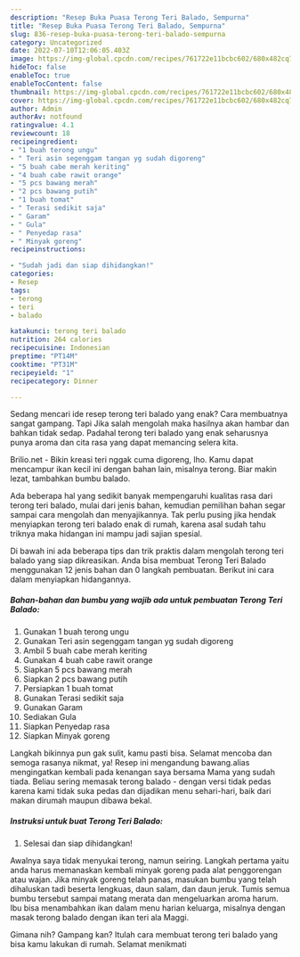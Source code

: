 ```yaml
---
description: "Resep Buka Puasa Terong Teri Balado, Sempurna"
title: "Resep Buka Puasa Terong Teri Balado, Sempurna"
slug: 836-resep-buka-puasa-terong-teri-balado-sempurna
category: Uncategorized
date: 2022-07-10T12:06:05.403Z
image: https://img-global.cpcdn.com/recipes/761722e11bcbc602/680x482cq70/terong-teri-balado-foto-resep-utama.jpg
hideToc: false
enableToc: true
enableTocContent: false
thumbnail: https://img-global.cpcdn.com/recipes/761722e11bcbc602/680x482cq70/terong-teri-balado-foto-resep-utama.jpg
cover: https://img-global.cpcdn.com/recipes/761722e11bcbc602/680x482cq70/terong-teri-balado-foto-resep-utama.jpg
author: Admin
authorAv: notfound
ratingvalue: 4.1
reviewcount: 18
recipeingredient:
- "1 buah terong ungu"
- " Teri asin segenggam tangan yg sudah digoreng"
- "5 buah cabe merah keriting"
- "4 buah cabe rawit orange"
- "5 pcs bawang merah"
- "2 pcs bawang putih"
- "1 buah tomat"
- " Terasi sedikit saja"
- " Garam"
- " Gula"
- " Penyedap rasa"
- " Minyak goreng"
recipeinstructions:

- "Sudah jadi dan siap dihidangkan!"
categories:
- Resep
tags:
- terong
- teri
- balado

katakunci: terong teri balado 
nutrition: 264 calories
recipecuisine: Indonesian
preptime: "PT14M"
cooktime: "PT31M"
recipeyield: "1"
recipecategory: Dinner

---
```



Sedang mencari ide resep terong teri balado yang enak? Cara membuatnya sangat gampang. Tapi Jika salah mengolah maka hasilnya akan hambar dan bahkan tidak sedap. Padahal terong teri balado yang enak seharusnya punya aroma dan cita rasa yang dapat memancing selera kita.


Brilio.net - Bikin kreasi teri nggak cuma digoreng, lho. Kamu dapat mencampur ikan kecil ini dengan bahan lain, misalnya terong. Biar makin lezat, tambahkan bumbu balado.

Ada beberapa hal yang sedikit banyak mempengaruhi kualitas rasa dari terong teri balado, mulai dari jenis bahan, kemudian pemilihan bahan segar sampai cara mengolah dan menyajikannya. Tak perlu pusing jika hendak menyiapkan terong teri balado enak di rumah, karena asal sudah tahu triknya maka hidangan ini mampu jadi sajian spesial.


Di bawah ini ada beberapa tips dan trik praktis dalam mengolah terong teri balado yang siap dikreasikan. Anda bisa membuat Terong Teri Balado menggunakan 12 jenis bahan dan 0 langkah pembuatan. Berikut ini cara dalam menyiapkan hidangannya.

<!--inarticleads1-->

##### Bahan-bahan dan bumbu yang wajib ada untuk pembuatan Terong Teri Balado:

1. Gunakan 1 buah terong ungu
1. Gunakan  Teri asin segenggam tangan yg sudah digoreng
1. Ambil 5 buah cabe merah keriting
1. Gunakan 4 buah cabe rawit orange
1. Siapkan 5 pcs bawang merah
1. Siapkan 2 pcs bawang putih
1. Persiapkan 1 buah tomat
1. Gunakan  Terasi sedikit saja
1. Gunakan  Garam
1. Sediakan  Gula
1. Siapkan  Penyedap rasa
1. Siapkan  Minyak goreng


Langkah bikinnya pun gak sulit, kamu pasti bisa. Selamat mencoba dan semoga rasanya nikmat, ya! Resep ini mengandung bawang.alias mengingatkan kembali pada kenangan saya bersama Mama yang sudah tiada. Beliau sering memasak terong balado - dengan versi tidak pedas karena kami tidak suka pedas dan dijadikan menu sehari-hari, baik dari makan dirumah maupun dibawa bekal. 

<!--inarticleads2-->

##### Instruksi untuk buat Terong Teri Balado:


1. Selesai dan siap dihidangkan!

Awalnya saya tidak menyukai terong, namun seiring. Langkah pertama yaitu anda harus memanaskan kembali minyak goreng pada alat penggorengan atau wajan. Jika minyak goreng telah panas, masukan bumbu yang telah dihaluskan tadi beserta lengkuas, daun salam, dan daun jeruk. Tumis semua bumbu tersebut sampai matang merata dan mengeluarkan aroma harum. Ibu bisa menambahkan ikan dalam menu harian keluarga, misalnya dengan masak terong balado dengan ikan teri ala Maggi. 

Gimana nih? Gampang kan? Itulah cara membuat terong teri balado yang bisa kamu lakukan di rumah. Selamat menikmati
